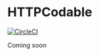 # HTTPCodable
[![CircleCI](https://circleci.com/gh/terwanerik/HTTPCodable.svg?style=svg)](https://circleci.com/gh/terwanerik/HTTPCodable)

Coming soon
